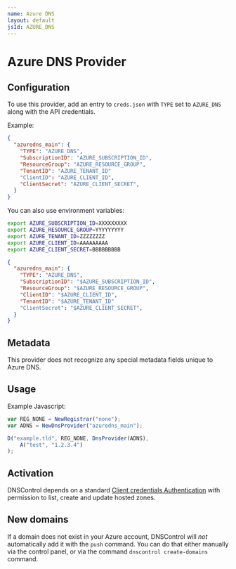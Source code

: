 ```yaml
---
name: Azure DNS
layout: default
jsId: AZURE_DNS
---
```


# Azure DNS Provider

## Configuration

To use this provider, add an entry to `creds.json` with `TYPE` set to `AZURE_DNS`
along with the API credentials.

Example:

```json
{
  "azuredns_main": {
    "TYPE": "AZURE_DNS",
    "SubscriptionID": "AZURE_SUBSCRIPTION_ID",
    "ResourceGroup": "AZURE_RESOURCE_GROUP",
    "TenantID": "AZURE_TENANT_ID"
    "ClientID": "AZURE_CLIENT_ID",
    "ClientSecret": "AZURE_CLIENT_SECRET",
  }
}
```

You can also use environment variables:

```bash
export AZURE_SUBSCRIPTION_ID=XXXXXXXXX
export AZURE_RESOURCE_GROUP=YYYYYYYYY
export AZURE_TENANT_ID=ZZZZZZZZ
export AZURE_CLIENT_ID=AAAAAAAAA
export AZURE_CLIENT_SECRET=BBBBBBBBB
```

```json
{
  "azuredns_main": {
    "TYPE": "AZURE_DNS",
    "SubscriptionID": "$AZURE_SUBSCRIPTION_ID",
    "ResourceGroup": "$AZURE_RESOURCE_GROUP",
    "ClientID": "$AZURE_CLIENT_ID",
    "TenantID": "$AZURE_TENANT_ID"
    "ClientSecret": "$AZURE_CLIENT_SECRET",
  }
}
```

## Metadata
This provider does not recognize any special metadata fields unique to Azure DNS.

## Usage
Example Javascript:

```js
var REG_NONE = NewRegistrar("none");
var ADNS = NewDnsProvider("azuredns_main");

D("example.tld", REG_NONE, DnsProvider(ADNS),
    A("test", "1.2.3.4")
);
```

## Activation
DNSControl depends on a standard [Client credentials Authentication](https://docs.microsoft.com/en-us/cli/azure/create-an-azure-service-principal-azure-cli?view=azure-cli-latest) with permission to list, create and update hosted zones.

## New domains
If a domain does not exist in your Azure account, DNSControl will *not* automatically add it with the `push` command. You can do that either manually via the control panel, or via the command `dnscontrol create-domains` command.


